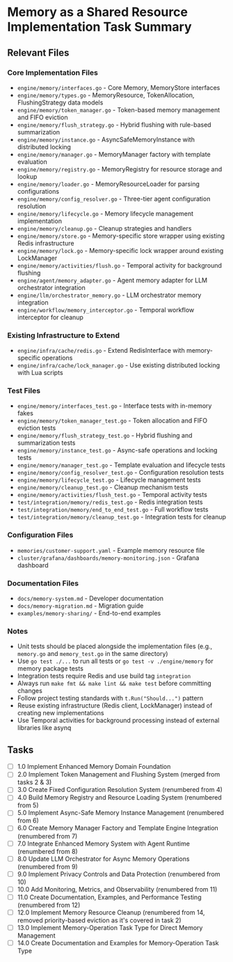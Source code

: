 # Memory as a Shared Resource Implementation Task Summary

## Relevant Files

### Core Implementation Files

- `engine/memory/interfaces.go` - Core Memory, MemoryStore interfaces
- `engine/memory/types.go` - MemoryResource, TokenAllocation, FlushingStrategy data models
- `engine/memory/token_manager.go` - Token-based memory management and FIFO eviction
- `engine/memory/flush_strategy.go` - Hybrid flushing with rule-based summarization
- `engine/memory/instance.go` - AsyncSafeMemoryInstance with distributed locking
- `engine/memory/manager.go` - MemoryManager factory with template evaluation
- `engine/memory/registry.go` - MemoryRegistry for resource storage and lookup
- `engine/memory/loader.go` - MemoryResourceLoader for parsing configurations
- `engine/memory/config_resolver.go` - Three-tier agent configuration resolution
- `engine/memory/lifecycle.go` - Memory lifecycle management implementation
- `engine/memory/cleanup.go` - Cleanup strategies and handlers
- `engine/memory/store.go` - Memory-specific store wrapper using existing Redis infrastructure
- `engine/memory/lock.go` - Memory-specific lock wrapper around existing LockManager
- `engine/memory/activities/flush.go` - Temporal activity for background flushing
- `engine/agent/memory_adapter.go` - Agent memory adapter for LLM orchestrator integration
- `engine/llm/orchestrator_memory.go` - LLM orchestrator memory integration
- `engine/workflow/memory_interceptor.go` - Temporal workflow interceptor for cleanup

### Existing Infrastructure to Extend

- `engine/infra/cache/redis.go` - Extend RedisInterface with memory-specific operations
- `engine/infra/cache/lock_manager.go` - Use existing distributed locking with Lua scripts

### Test Files

- `engine/memory/interfaces_test.go` - Interface tests with in-memory fakes
- `engine/memory/token_manager_test.go` - Token allocation and FIFO eviction tests
- `engine/memory/flush_strategy_test.go` - Hybrid flushing and summarization tests
- `engine/memory/instance_test.go` - Async-safe operations and locking tests
- `engine/memory/manager_test.go` - Template evaluation and lifecycle tests
- `engine/memory/config_resolver_test.go` - Configuration resolution tests
- `engine/memory/lifecycle_test.go` - Lifecycle management tests
- `engine/memory/cleanup_test.go` - Cleanup mechanism tests
- `engine/memory/activities/flush_test.go` - Temporal activity tests
- `test/integration/memory/redis_test.go` - Redis integration tests
- `test/integration/memory/end_to_end_test.go` - Full workflow tests
- `test/integration/memory/cleanup_test.go` - Integration tests for cleanup

### Configuration Files

- `memories/customer-support.yaml` - Example memory resource file
- `cluster/grafana/dashboards/memory-monitoring.json` - Grafana dashboard

### Documentation Files

- `docs/memory-system.md` - Developer documentation
- `docs/memory-migration.md` - Migration guide
- `examples/memory-sharing/` - End-to-end examples

### Notes

- Unit tests should be placed alongside the implementation files (e.g., `memory.go` and `memory_test.go` in the same directory)
- Use `go test ./...` to run all tests or `go test -v ./engine/memory` for memory package tests
- Integration tests require Redis and use build tag `integration`
- Always run `make fmt && make lint && make test` before committing changes
- Follow project testing standards with `t.Run("Should...")` pattern
- Reuse existing infrastructure (Redis client, LockManager) instead of creating new implementations
- Use Temporal activities for background processing instead of external libraries like asynq

## Tasks

- [ ] 1.0 Implement Enhanced Memory Domain Foundation
- [ ] 2.0 Implement Token Management and Flushing System (merged from tasks 2 & 3)
- [ ] 3.0 Create Fixed Configuration Resolution System (renumbered from 4)
- [ ] 4.0 Build Memory Registry and Resource Loading System (renumbered from 5)
- [ ] 5.0 Implement Async-Safe Memory Instance Management (renumbered from 6)
- [ ] 6.0 Create Memory Manager Factory and Template Engine Integration (renumbered from 7)
- [ ] 7.0 Integrate Enhanced Memory System with Agent Runtime (renumbered from 8)
- [ ] 8.0 Update LLM Orchestrator for Async Memory Operations (renumbered from 9)
- [ ] 9.0 Implement Privacy Controls and Data Protection (renumbered from 10)
- [ ] 10.0 Add Monitoring, Metrics, and Observability (renumbered from 11)
- [ ] 11.0 Create Documentation, Examples, and Performance Testing (renumbered from 12)
- [ ] 12.0 Implement Memory Resource Cleanup (renumbered from 14, removed priority-based eviction as it's covered in task 2)
- [ ] 13.0 Implement Memory-Operation Task Type for Direct Memory Management
- [ ] 14.0 Create Documentation and Examples for Memory-Operation Task Type
